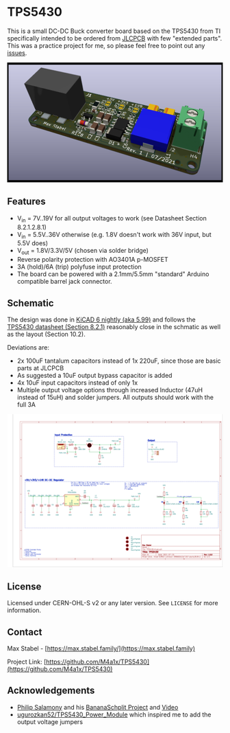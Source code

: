 # TPS5430

This is a small DC-DC Buck converter board based on the TPS5430 from TI specifically intended to be ordered from [JLCPCB](jlcpcb.com/) with few "extended parts". This was a practice project for me, so please feel free to point out any [issues](https://github.com/M4a1x/TPS5430/issues).

![Raytrace 3D rendered image of the TPS5430 board](print/TPS5430_3drender.png "TPS5430")

## Features

* V<sub>in</sub> = 7V..19V for all output voltages to work (see Datasheet Section 8.2.1.2.8.1)
* V<sub>in</sub> = 5.5V..36V otherwise (e.g. 1.8V doesn't work with 36V input, but 5.5V does)
* V<sub>out</sub> = 1.8V/3.3V/5V (chosen via solder bridge)
* Reverse polarity protection with AO3401A p-MOSFET
* 3A (hold)/6A (trip) polyfuse input protection
* The board can be powered with a 2.1mm/5.5mm "standard" Arduino compatible barrel jack connector.

## Schematic

The design was done in [KiCAD 6 nightly (aka 5.99)](https://www.kicad.org/) and follows the [TPS5430 datasheet (Section 8.2.1)](https://www.ti.com/lit/ds/symlink/tps5430.pdf) reasonably close in the schmatic as well as the layout (Section 10.2).

Deviations are:

* 2x 100uF tantalum capacitors instead of 1x 220uF, since those are basic parts at JLCPCB
* As suggested a 10uF output bypass capacitor is added
* 4x 10uF input capacitors instead of only 1x
* Multiple output voltage options through increased Inductor (47uH instead of 15uH) and solder jumpers. All outputs should work with the full 3A

![Full schematic of the TPS5430 board](print/TPS5430_schematic.png "Schematic")

## License

Licensed under CERN-OHL-S v2 or any later version. See `LICENSE` for more information.

## Contact

Max Stabel - [https://max.stabel.family/](https://max.stabel.family)

Project Link: [https://github.com/M4a1x/TPS5430](https://github.com/M4a1x/TPS5430)

## Acknowledgements

* [Philip Salamony](https://philsal.co.uk/) and his [BananaSchplit Project](https://github.com/pms67/BananaSchplit) and [Video](https://www.youtube.com/watch?v=qXWYXxDokv4)
* [ugurozkan52/TPS5430_Power_Module](https://github.com/ugurozkan52/TPS5430_Power_Module) which inspired me to add the output voltage jumpers
